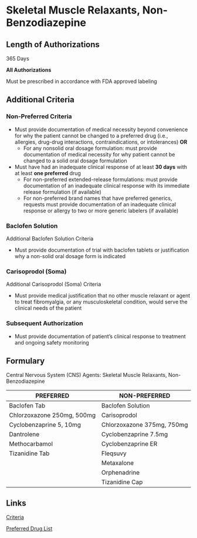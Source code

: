 # Skeletal Muscle Relaxants, Non-Benzodiazepine

## Length of Authorizations

365 Days

**All Authorizations**

Must be prescribed in accordance with FDA approved labeling

## Additional Criteria
### Non-Preferred Criteria

-   Must provide documentation of medical necessity beyond convenience for why the patient cannot be changed to a preferred drug (i.e., allergies, drug-drug interactions, contraindications, or intolerances) **OR**
    -   For any nonsolid oral dosage formulation: must provide documentation of medical necessity for why patient cannot be changed to a solid oral dosage formulation
-   Must have had an inadequate clinical response of at least **30 days** with at least **one preferred** drug
    -   For non-preferred extended-release formulations: must provide documentation of an inadequate clinical response with its immediate release formulation (if available)
    -   For non-preferred brand names that have preferred generics, requests must provide documentation of an inadequate clinical response or allergy to two or more generic labelers (if available)

### Baclofen Solution

Additional Baclofen Solution Criteria

-   Must provide documentation of trial with baclofen tablets or justification why a non-solid oral dosage form is indicated

### Carisoprodol (Soma)

Additional Carisoprodol (Soma) Criteria

-   Must provide medical justification that no other muscle relaxant or agent to treat fibromyalgia, or any musculoskeletal condition, would serve the clinical needs of the patient

### Subsequent Authorization

-   Must provide documentation of patient’s clinical response to treatment and ongoing safety monitoring

## Formulary

Central Nervous System (CNS) Agents: Skeletal Muscle Relaxants, Non-Benzodiazepine

| PREFERRED                  | NON-PREFERRED              |
|----------------------------|----------------------------|
| Baclofen Tab               | Baclofen Solution          |
| Chlorzoxazone 250mg, 500mg | Carisoprodol               |
| Cyclobenzaprine 5, 10mg    | Chlorzoxazone 375mg, 750mg |
| Dantrolene                 | Cyclobenzaprine 7.5mg      |
| Methocarbamol              | Cyclobenzaprine ER         |
| Tizanidine Tab             | Fleqsuvy                   |
|                            | Metaxalone                 |
|                            | Orphenadrine               |
|                            | Tizanidine Cap             |

## Links

[Criteria](https://pharmacy.medicaid.ohio.gov/sites/default/files/20220415_UPDL_Criteria_FINAL_.pdf#page=43)

[Preferred Drug List](https://pharmacy.medicaid.ohio.gov/sites/default/files/20220701_UPDL_FINAL.pdf#page=17)

